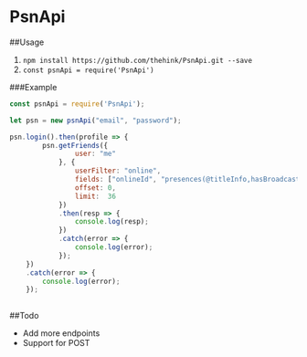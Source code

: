 # PsnApi

##Usage
1. ```npm install https://github.com/thehink/PsnApi.git --save```
2. ```const psnApi = require('PsnApi')```

###Example
```javascript
const psnApi = require('PsnApi');

let psn = new psnApi("email", "password");

psn.login().then(profile => {
        psn.getFriends({
                user: "me"
            }, {
                userFilter: "online",
                fields: ["onlineId", "presences(@titleInfo,hasBroadcastData)"],
                offset:	0,
                limit:	36
            })
            .then(resp => {
                console.log(resp);
            })
            .catch(error => {
                console.log(error);
            });
    })
    .catch(error => {
        console.log(error);
    });
    
   ```

##Todo
* Add more endpoints
* Support for POST
